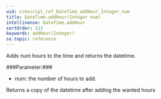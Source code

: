 ```yaml
---
uid: crmscript_ref_DateTime_addHour_Integer_num
title: DateTime.addHour(Integer num)
intellisense: DateTime.addHour
sortOrder: 211
keywords: addHour(Integer)
so.topic: reference
---
```


Adds num hours to the time and returns the datetime.



###Parameter:###


 - num: the number of hours to add.


Returns a copy of the datetime after adding the wanted hours


